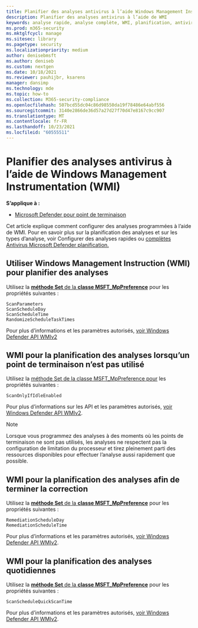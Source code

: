 ```yaml
---
title: Planifier des analyses antivirus à l’aide Windows Management Instrumentation
description: Planifier des analyses antivirus à l’aide de WMI
keywords: analyse rapide, analyse complète, WMI, planification, antivirus
ms.prod: m365-security
ms.mktglfcycl: manage
ms.sitesec: library
ms.pagetype: security
ms.localizationpriority: medium
author: denisebmsft
ms.author: deniseb
ms.custom: nextgen
ms.date: 10/18/2021
ms.reviewer: pauhijbr, ksarens
manager: dansimp
ms.technology: mde
ms.topic: how-to
ms.collection: M365-security-compliance
ms.openlocfilehash: 507bcd55dc04c86d98550da19f78486e64abf556
ms.sourcegitcommit: 3140e2866de36d57a27d27f70d47e8167c9cc907
ms.translationtype: MT
ms.contentlocale: fr-FR
ms.lasthandoff: 10/23/2021
ms.locfileid: "60555511"
---
```

# <a name="schedule-antivirus-scans-using-windows-management-instrumentation-wmi"></a>Planifier des analyses antivirus à l’aide de Windows Management Instrumentation (WMI)

**S’applique à :**

- [Microsoft Defender pour point de terminaison](/microsoft-365/security/defender-endpoint/)

Cet article explique comment configurer des analyses programmées à l’aide de WMI. Pour en savoir plus sur la planification des analyses et sur les types d’analyse, voir Configurer des analyses rapides ou [complètes Antivirus Microsoft Defender planification.](schedule-antivirus-scans.md) 

## <a name="use-windows-management-instruction-wmi-to-schedule-scans"></a>Utiliser Windows Management Instruction (WMI) pour planifier des analyses

Utilisez la [ **méthode Set** de la **classe MSFT_MpPreference**](/previous-versions/windows/desktop/legacy/dn455323(v=vs.85)) pour les propriétés suivantes :

```WMI
ScanParameters
ScanScheduleDay
ScanScheduleTime
RandomizeScheduleTaskTimes
```

Pour plus d’informations et les paramètres autorisés, [voir Windows Defender API WMIv2](/previous-versions/windows/desktop/defender/windows-defender-wmiv2-apis-portal)

## <a name="wmi-for-scheduling-scans-when-an-endpoint-is-not-in-use"></a>WMI pour la planification des analyses lorsqu’un point de terminaison n’est pas utilisé

Utilisez la [méthode Set de la classe MSFT_MpPreference pour](/previous-versions/windows/desktop/legacy/dn455323(v=vs.85)) les propriétés suivantes :

```WMI
ScanOnlyIfIdleEnabled
```

Pour plus d’informations sur les API et les paramètres autorisés, [voir Windows Defender API WMIv2](/previous-versions/windows/desktop/defender/windows-defender-wmiv2-apis-portal).

> [!NOTE]
> Lorsque vous programmez des analyses à des moments où les points de terminaison ne sont pas utilisés, les analyses ne respectent pas la configuration de limitation du processeur et tirez pleinement parti des ressources disponibles pour effectuer l’analyse aussi rapidement que possible.


## <a name="wmi-for-scheduling-scans-to-complete-remediation"></a>WMI pour la planification des analyses afin de terminer la correction

Utilisez la [ **méthode Set** de la **classe MSFT_MpPreference**](/previous-versions/windows/desktop/legacy/dn455323(v=vs.85)) pour les propriétés suivantes :

```WMI
RemediationScheduleDay
RemediationScheduleTime
```

Pour plus d’informations et les paramètres autorisés, [voir Windows Defender API WMIv2](/previous-versions/windows/desktop/defender/windows-defender-wmiv2-apis-portal).

## <a name="wmi-for-scheduling-daily-scans"></a>WMI pour la planification des analyses quotidiennes

Utilisez la [ **méthode Set** de la **classe MSFT_MpPreference**](/previous-versions/windows/desktop/legacy/dn455323(v=vs.85)) pour les propriétés suivantes :

```WMI
ScanScheduleQuickScanTime
```

Pour plus d’informations et les paramètres autorisés, [voir Windows Defender API WMIv2](/previous-versions/windows/desktop/defender/windows-defender-wmiv2-apis-portal).

